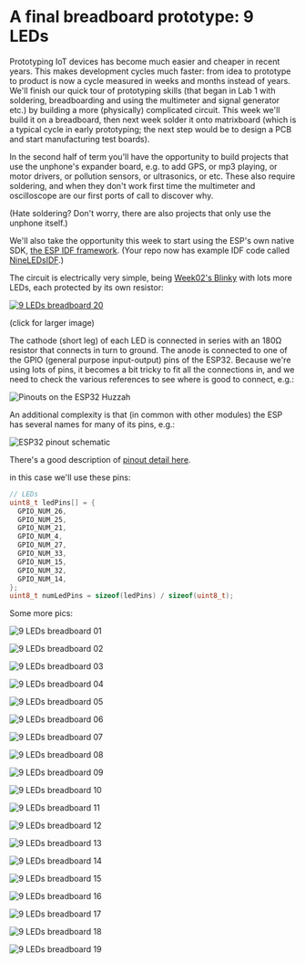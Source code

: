 A final breadboard prototype: 9 LEDs
===

Prototyping IoT devices has become much easier and cheaper in recent years.
This makes development cycles much faster: from idea to prototype to product
is now a cycle measured in weeks and months instead of years. We'll finish our
quick tour of prototyping skills (that began in Lab 1 with soldering,
breadboarding and using the multimeter and signal generator etc.) by building
a more (physically) complicated circuit. This week we'll build it on a
breadboard, then next week solder it onto matrixboard (which is a typical
cycle in early prototyping; the next step would be to design a PCB and start
manufacturing test boards).

In the second half of term you'll have the opportunity to build projects that
use the unphone's expander board, e.g. to add GPS, or mp3 playing, or motor
drivers, or pollution sensors, or ultrasonics, or etc. These also require
soldering, and when they don't work first time the multimeter and oscilloscope
are our first ports of call to discover why.

(Hate soldering? Don't worry, there are also projects that only use the
unphone itself.)

We'll also take the opportunity this week to start using the ESP's own native
SDK, [the ESP IDF framework](esp-idf.mkd). (Your repo now has example IDF code
called [NineLEDsIDF](../../NineLEDsIDF/).)

The circuit is electrically very simple, being [Week02's Blinky](../Week02/)
with lots more LEDs, each protected by its own resistor:

[ ![9 LEDs breadboard 20](9leds-bb-20-500.jpg "9 LEDs breadboard 20") ](9leds-bb-20.jpg)

(click for larger image)

The cathode (short leg) of each LED is connected in series with an 180Ω
resistor that connects in turn to ground. The anode is connected to one of the
GPIO (general purpose input-output) pins of the ESP32. Because we're using
lots of pins, it becomes a bit tricky to fit all the connections in, and we
need to check the various references to see where is good to connect, e.g.:

![Pinouts on the ESP32 Huzzah](huzzah32esp32pinouts.png "Pinouts on the ESP32 Huzzah")

An additional complexity is that (in common with other modules) the ESP has
several names for many of its pins, e.g.:

![ESP32 pinout schematic](huzzah-32-pinout-zerynth.jpg "ESP32 pinout
schematic")

There's a good description of [pinout detail
here](https://learn.adafruit.com/adafruit-huzzah32-esp32-feather/pinouts).


in this case we'll use these pins:

```cpp
// LEDs
uint8_t ledPins[] = {
  GPIO_NUM_26,
  GPIO_NUM_25,
  GPIO_NUM_21,
  GPIO_NUM_4,
  GPIO_NUM_27,
  GPIO_NUM_33,
  GPIO_NUM_15,
  GPIO_NUM_32,
  GPIO_NUM_14,
};
uint8_t numLedPins = sizeof(ledPins) / sizeof(uint8_t);
```

Some more pics:

![9 LEDs breadboard 01](9leds-bb-01-500.jpg "9 LEDs breadboard  1")

![9 LEDs breadboard 02](9leds-bb-02-500.jpg "9 LEDs breadboard  2")

![9 LEDs breadboard 03](9leds-bb-03-500.jpg "9 LEDs breadboard  3")

![9 LEDs breadboard 04](9leds-bb-04-500.jpg "9 LEDs breadboard  4")

![9 LEDs breadboard 05](9leds-bb-05-500.jpg "9 LEDs breadboard  5")

![9 LEDs breadboard 06](9leds-bb-06-500.jpg "9 LEDs breadboard  6")

![9 LEDs breadboard 07](9leds-bb-07-500.jpg "9 LEDs breadboard  7")

![9 LEDs breadboard 08](9leds-bb-08-500.jpg "9 LEDs breadboard  8")

![9 LEDs breadboard 09](9leds-bb-09-500.jpg "9 LEDs breadboard  9")

![9 LEDs breadboard 10](9leds-bb-10-500.jpg "9 LEDs breadboard 10")

![9 LEDs breadboard 11](9leds-bb-11-500.jpg "9 LEDs breadboard 11")

![9 LEDs breadboard 12](9leds-bb-12-500.jpg "9 LEDs breadboard 12")

![9 LEDs breadboard 13](9leds-bb-13-500.jpg "9 LEDs breadboard 13")

![9 LEDs breadboard 14](9leds-bb-14-500.jpg "9 LEDs breadboard 14")

![9 LEDs breadboard 15](9leds-bb-15-500.jpg "9 LEDs breadboard 15")

![9 LEDs breadboard 16](9leds-bb-16-500.jpg "9 LEDs breadboard 16")

![9 LEDs breadboard 17](9leds-bb-17-500.jpg "9 LEDs breadboard 17")

![9 LEDs breadboard 18](9leds-bb-18-500.jpg "9 LEDs breadboard 18")

![9 LEDs breadboard 19](9leds-bb-19-500.jpg "9 LEDs breadboard 19")
